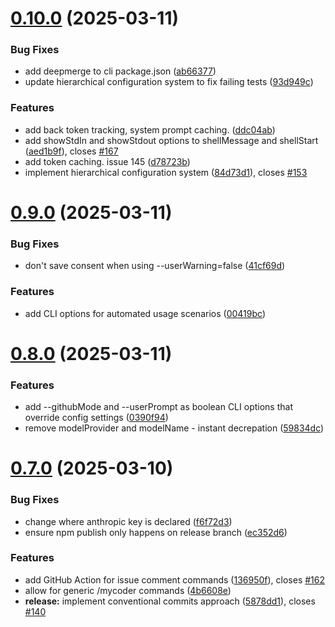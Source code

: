 # [0.10.0](https://github.com/drivecore/mycoder/compare/v0.9.0...v0.10.0) (2025-03-11)


### Bug Fixes

* add deepmerge to cli package.json ([ab66377](https://github.com/drivecore/mycoder/commit/ab66377342c9f23fa874d2776e73d365141e8801))
* update hierarchical configuration system to fix failing tests ([93d949c](https://github.com/drivecore/mycoder/commit/93d949c03b7ebe96bad36713f6476c38d2a35224))


### Features

* add back token tracking, system prompt caching. ([ddc04ab](https://github.com/drivecore/mycoder/commit/ddc04ab0778eb2f571897e825c8d8ba17651db09))
* add showStdIn and showStdout options to shellMessage and shellStart ([aed1b9f](https://github.com/drivecore/mycoder/commit/aed1b9f6ba489da19f2170c136861a7c80ad6e33)), closes [#167](https://github.com/drivecore/mycoder/issues/167)
* add token caching.  issue 145 ([d78723b](https://github.com/drivecore/mycoder/commit/d78723bb6d0514110088caf7009e196e3f79769e))
* implement hierarchical configuration system ([84d73d1](https://github.com/drivecore/mycoder/commit/84d73d1e6324670890a203f455fe257aeb6ed07a)), closes [#153](https://github.com/drivecore/mycoder/issues/153)

# [0.9.0](https://github.com/drivecore/mycoder/compare/v0.8.0...v0.9.0) (2025-03-11)


### Bug Fixes

* don't save consent when using --userWarning=false ([41cf69d](https://github.com/drivecore/mycoder/commit/41cf69dee22acc31cd0f2aa9f80e36cd867fb20b))


### Features

* add CLI options for automated usage scenarios ([00419bc](https://github.com/drivecore/mycoder/commit/00419bc3e060db6d0c18fc72e2d7b6957791c875))

# [0.8.0](https://github.com/drivecore/mycoder/compare/v0.7.0...v0.8.0) (2025-03-11)

### Features

- add --githubMode and --userPrompt as boolean CLI options that override config settings ([0390f94](https://github.com/drivecore/mycoder/commit/0390f94651e40de93a8cb9486a056a0b9cb2e165))
- remove modelProvider and modelName - instant decrepation ([59834dc](https://github.com/drivecore/mycoder/commit/59834dcf932051a5c75624bd6f6ab12254f43769))

# [0.7.0](https://github.com/drivecore/mycoder/compare/v0.6.1...v0.7.0) (2025-03-10)

### Bug Fixes

- change where anthropic key is declared ([f6f72d3](https://github.com/drivecore/mycoder/commit/f6f72d3bc18a65fc775151cd375398aba230a06f))
- ensure npm publish only happens on release branch ([ec352d6](https://github.com/drivecore/mycoder/commit/ec352d6956c717726ef388a07d88372c12b634a6))

### Features

- add GitHub Action for issue comment commands ([136950f](https://github.com/drivecore/mycoder/commit/136950f4bd6d14e544bbd415ed313f7842a9b9a2)), closes [#162](https://github.com/drivecore/mycoder/issues/162)
- allow for generic /mycoder commands ([4b6608e](https://github.com/drivecore/mycoder/commit/4b6608e0b8e5f408eb5f12fe891657a5fb25bdb4))
- **release:** implement conventional commits approach ([5878dd1](https://github.com/drivecore/mycoder/commit/5878dd1a56004eb8a994d40416d759553b022eb8)), closes [#140](https://github.com/drivecore/mycoder/issues/140)
